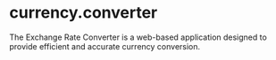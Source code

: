 # currency.converter
The Exchange Rate Converter is a web-based application designed to provide efficient and accurate currency conversion.
